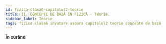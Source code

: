```yaml
---
id: fizica-clasa6-capitolul2-teorie
title: II. CONCEPTE DE BAZĂ ÎN FIZICĂ - Teorie.
sidebar_label: Teorie
tags: fizica clasa6 invatare usoara capitolul2 teorie concepte de bază în fizică
---
```


**În curând**
